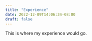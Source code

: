 ```yaml
---
title: "Experience"
date: 2022-12-09T14:06:34-08:00
draft: false
---
```


This is where my experience would go.
